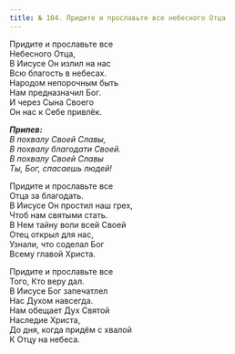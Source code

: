 ```yaml
---
title: № 104. Придите и прославьте все небесного Отца
---
```


Придите и прославьте все  
Небесного Отца,  
В Иисусе Он излил на нас  
Всю благость в небесах.  
Народом непорочным быть  
Нам предназначил Бог.  
И через Сына Своего  
Он нас к Себе привлёк.  
                 
*__Припев:__  
В похвалу Своей Славы,  
В похвалу благодати Своей.  
В похвалу Своей Славы  
Ты, Бог, спасаешь людей!* 

Придите и прославьте все  
Отца за благодать.  
В Иисусе Он простил наш грех,  
Чтоб нам святыми стать.  
В Нем тайну воли всей Своей   
Отец открыл для нас,  
Узнали, что соделал Бог  
Всему главой Христа.  

Придите и прославьте все  
Того, Кто веру дал.  
В Иисусе Бог запечатлел  
Нас Духом навсегда.  
Нам обещает Дух Святой  
Наследие Христа,  
До дня, когда придём с хвалой  
К Отцу на небеса.
